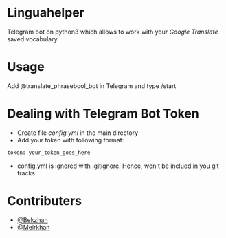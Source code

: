 # Linguahelper
Telegram bot on python3 which allows to work with your *Google Translate* saved vocabulary.

# Usage
Add @translate_phrasebool_bot in Telegram and type /start


# Dealing with Telegram Bot Token
- Create  file *config.yml* in the main directory
- Add your token with following format: 
```python
token: your_token_goes_here
```
- config.yml is ignored with .gitignore. Hence, won't be inclued in you git tracks

# Contributers
- [@Bekzhan](https://github.com/Bekzhannn)
- [@Meirkhan](https://github.com/meirelop)
